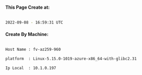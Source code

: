
   
#### This Page Create at:

```bash

2022-09-08 - 16:59:31 UTC

```

#### Create By Machine:

```bash

Host Name : fv-az259-960

platform  : Linux-5.15.0-1019-azure-x86_64-with-glibc2.31

Ip Local  : 10.1.0.197

```

